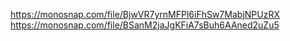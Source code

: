 https://monosnap.com/file/BjwVR7yrnMFPl6iFhSw7MabjNPUzRX
https://monosnap.com/file/BSanM2jaJgKFiA7sBuh6AAned2uZu5
